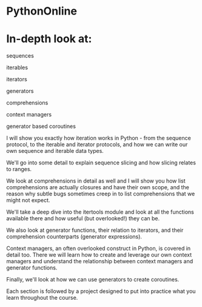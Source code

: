 # PythonOnline

# In-depth look at:

sequences

iterables

iterators

generators

comprehensions

context managers

generator based coroutines

I will show you exactly how iteration works in Python - from the sequence protocol, to the iterable and iterator protocols, and how we can write our own sequence and iterable data types.

We'll go into some detail to explain sequence slicing and how slicing relates to ranges.

We look at comprehensions in detail as well and I will show you how list comprehensions are actually closures and have their own scope, and the reason why subtle bugs sometimes creep in to list comprehensions that we might not expect.

We'll take a deep dive into the itertools module and look at all the functions available there and how useful (but overlooked!) they can be.

We also look at generator functions, their relation to iterators, and their comprehension counterparts (generator expressions).

Context managers, an often overlooked construct in Python, is covered in detail too. There we will learn how to create and leverage our own context managers and understand the relationship between context managers and generator functions.

Finally, we'll look at how we can use generators to create coroutines.

Each section is followed by a project designed to put into practice what you learn throughout the course.
